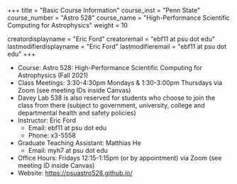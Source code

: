 +++
title = "Basic Course Information"
course_inst = "Penn State"
course_number = "Astro 528"
course_name = "High-Performance Scientific Computing for Astrophysics"
weight = 10

creatordisplayname = "Eric Ford"
creatoremail = "ebf11 at psu dot edu"
lastmodifierdisplayname = "Eric Ford"
lastmodifieremail = "ebf11 at psu dot edu"
+++

- Course: Astro 528: High-Performance Scientific Computing for Astrophysics (Fall 2021)
- Class Meetings: 3:30-4:30pm Mondays &amp; 1:30-3:00pm Thursdays via Zoom (see meeting IDs inside Canvas)
- Davey Lab 538 is also reserved for students who choose to join the class from there (subject to government, university, college and departmental health and safety policies)
- Instructor: Eric Ford
   - Email: ebf11 at psu dot edu
   - Phone: x3-5558
- Graduate Teaching Assistant:  Matthias He
   - Email: myh7 at psu dot edu
- Office Hours: Fridays 12:15-1:15pm (or by appointment) via Zoom (see meeting ID inside Canvas)
- Website: https://psuastro528.github.io/

